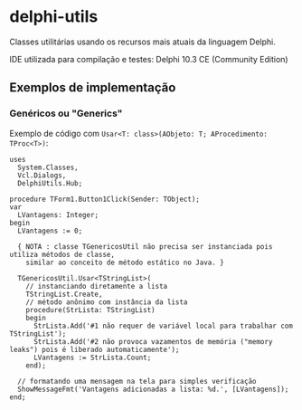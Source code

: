 # delphi-utils
Classes utilitárias usando os recursos mais atuais da linguagem Delphi.

IDE utilizada para compilação e testes: Delphi 10.3 CE (Community Edition)

## Exemplos de implementação

### Genéricos ou "Generics"

Exemplo de código com `Usar<T: class>(AObjeto: T; AProcedimento: TProc<T>)`:

```delphi
uses
  System.Classes,
  Vcl.Dialogs,
  DelphiUtils.Hub;

procedure TForm1.Button1Click(Sender: TObject);
var
  LVantagens: Integer;
begin
  LVantagens := 0;

  { NOTA : classe TGenericosUtil não precisa ser instanciada pois utiliza métodos de classe,
    similar ao conceito de método estático no Java. }
    
  TGenericosUtil.Usar<TStringList>(
    // instanciando diretamente a lista
    TStringList.Create,
    // método anônimo com instância da lista 
    procedure(StrLista: TStringList)
    begin
      StrLista.Add('#1 não requer de variável local para trabalhar com TStringList');
      StrLista.Add('#2 não provoca vazamentos de memória ("memory leaks") pois é liberado automaticamente');
      LVantagens := StrLista.Count;
    end);

  // formatando uma mensagem na tela para simples verificação
  ShowMessageFmt('Vantagens adicionadas a lista: %d.', [LVantagens]);
end;
```